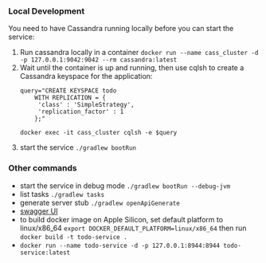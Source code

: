 ### Local Development

You need to have Cassandra running locally before you can start the service:

1. Run cassandra locally in a container `docker run --name cass_cluster -d -p 127.0.0.1:9042:9042 --rm cassandra:latest`
2. Wait until the container is up and running, then use cqlsh to create a Cassandra keyspace for the application:
    ```shell
   query="CREATE KEYSPACE todo
        WITH REPLICATION = { 
         'class' : 'SimpleStrategy', 
         'replication_factor' : 1 
        };"

   docker exec -it cass_cluster cqlsh -e $query
    ```
3. start the service `./gradlew bootRun`

### Other commands 

- start the service in debug mode `./gradlew bootRun --debug-jvm`
- list tasks `./gradlew tasks`
- generate server stub `./gradlew openApiGenerate`
- [swagger UI](http://localhost:8944/swagger-ui/index.html)
- to build docker image on Apple Silicon, set default platform to linux/x86_64 `export DOCKER_DEFAULT_PLATFORM=linux/x86_64` then run `docker build -t todo-service .`
- `docker run --name todo-service -d -p 127.0.0.1:8944:8944 todo-service:latest`
